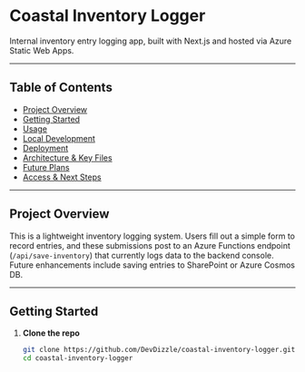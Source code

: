 # Coastal Inventory Logger

Internal inventory entry logging app, built with Next.js and hosted via Azure Static Web Apps. 

---

## Table of Contents
- [Project Overview](#project-overview)  
- [Getting Started](#getting-started)  
- [Usage](#usage)  
- [Local Development](#local-development)  
- [Deployment](#deployment)  
- [Architecture & Key Files](#architecture--key-files)  
- [Future Plans](#future-plans)  
- [Access & Next Steps](#access--next-steps)  

---

## Project Overview

This is a lightweight inventory logging system. Users fill out a simple form to record entries, and these submissions post to an Azure Functions endpoint (`/api/save-inventory`) that currently logs data to the backend console. Future enhancements include saving entries to SharePoint or Azure Cosmos DB.

---

## Getting Started

1. **Clone the repo**  
   ```bash
   git clone https://github.com/DevDizzle/coastal-inventory-logger.git
   cd coastal-inventory-logger
